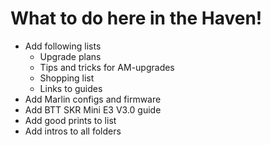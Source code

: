 # What to do here in the Haven!
- Add following lists
  - Upgrade plans
  - Tips and tricks for AM-upgrades
  - Shopping list
  - Links to guides
- Add Marlin configs and firmware
- Add BTT SKR Mini E3 V3.0 guide
- Add good prints to list
- Add intros to all folders
